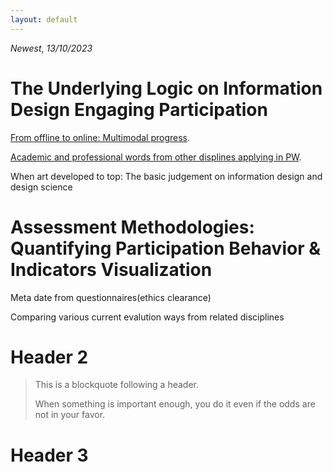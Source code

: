 ```yaml
---
layout: default
---
```


*Newest*, _13/10/2023_

# The Underlying Logic on Information Design Engaging Participation

[From offline to online: Multimodal progress](./another-page.html).

[Academic and professional words from other displines applying in PW](./another-page2.html).

When art developed to top: The basic judgement on information design and design science

# Assessment Methodologies: Quantifying Participation Behavior & Indicators Visualization

Meta date from questionnaires(ethics clearance)

Comparing various current evalution ways from related disciplines 

# Header 2

> This is a blockquote following a header.
>
> When something is important enough, you do it even if the odds are not in your favor.

# Header 3

